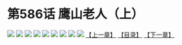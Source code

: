 # 第586话 鹰山老人（上）
![](https://mhpic.xiaomingtaiji.net/comic/D/斗破苍穹拆分版/586话/1.jpg-zymk.middle.webp)
![](https://mhpic.xiaomingtaiji.net/comic/D/斗破苍穹拆分版/586话/2.jpg-zymk.middle.webp)
![](https://mhpic.xiaomingtaiji.net/comic/D/斗破苍穹拆分版/586话/3.jpg-zymk.middle.webp)
![](https://mhpic.xiaomingtaiji.net/comic/D/斗破苍穹拆分版/586话/4.jpg-zymk.middle.webp)
![](https://mhpic.xiaomingtaiji.net/comic/D/斗破苍穹拆分版/586话/5.jpg-zymk.middle.webp)
![](https://mhpic.xiaomingtaiji.net/comic/D/斗破苍穹拆分版/586话/6.jpg-zymk.middle.webp)
![](https://mhpic.xiaomingtaiji.net/comic/D/斗破苍穹拆分版/586话/7.jpg-zymk.middle.webp)
![](https://mhpic.xiaomingtaiji.net/comic/D/斗破苍穹拆分版/586话/8.jpg-zymk.middle.webp)
![](https://mhpic.xiaomingtaiji.net/comic/D/斗破苍穹拆分版/586话/9.jpg-zymk.middle.webp)
[【上一章】](./585.md)
[【目录】](./READMD.md)
[【下一章】](./587.md)
